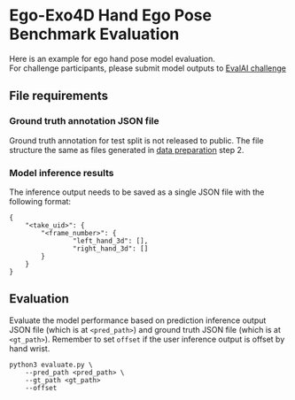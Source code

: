 # Ego-Exo4D Hand Ego Pose Benchmark Evaluation

Here is an example for ego hand pose model evaluation.  
For challenge participants, please submit model outputs to [EvalAI challenge](https://eval.ai/web/challenges/challenge-page/2249/overview)

## File requirements
### Ground truth annotation JSON file 
Ground truth annotation for test split is not released to public. The file structure the same as files generated in 
[data preparation](https://github.com/EGO4D/ego-exo4d-egopose/tree/main/handpose/data_preparation) step 2. 
### Model inference results 
The inference output needs to be saved as a single JSON file with the following format:
```
{
    "<take_uid>": {
        "<frame_number>": {
                "left_hand_3d": [],
                "right_hand_3d": []
        }
    }
}
```

## Evaluation

Evaluate the model performance based on prediction inference output JSON file (which is at `<pred_path>`) and ground truth JSON file (which is at `<gt_path>`). Remember to set `offset` if the user inference output is offset by hand wrist. 
```
python3 evaluate.py \
    --pred_path <pred_path> \
    --gt_path <gt_path> 
    --offset
```